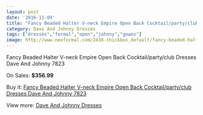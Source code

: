 ```yaml
---
layout: post
date: '2016-11-09'
title: "Fancy Beaded Halter V-neck Empire Open Back Cocktail/party/club Dresses Dave And Johnny 7823"
category: Dave And Johnny Dresses
tags: ["dresses","formal","open","johnny","gowns"]
image: http://www.neoformal.com/2438-thickbox_default/fancy-beaded-halter-v-neck-empire-open-back-cocktail-party-club-dresses-dave-and-johnny-7823.jpg
---
```

Fancy Beaded Halter V-neck Empire Open Back Cocktail/party/club Dresses Dave And Johnny 7823

On Sales: **$356.99**
<a href="https://www.neoformal.com/en/dave-and-johnny-dresses/919-fancy-beaded-halter-v-neck-empire-open-back-cocktail-party-club-dresses-dave-and-johnny-7823.html"><amp-img layout="responsive" width="600" height="600" src="//www.neoformal.com/2438-thickbox_default/fancy-beaded-halter-v-neck-empire-open-back-cocktail-party-club-dresses-dave-and-johnny-7823.jpg" alt="Fancy Beaded Halter V-neck Empire Open Back Cocktail/party/club Dresses Dave And Johnny 7823 0" /></a>
<a href="https://www.neoformal.com/en/dave-and-johnny-dresses/919-fancy-beaded-halter-v-neck-empire-open-back-cocktail-party-club-dresses-dave-and-johnny-7823.html"><amp-img layout="responsive" width="600" height="600" src="//www.neoformal.com/2439-thickbox_default/fancy-beaded-halter-v-neck-empire-open-back-cocktail-party-club-dresses-dave-and-johnny-7823.jpg" alt="Fancy Beaded Halter V-neck Empire Open Back Cocktail/party/club Dresses Dave And Johnny 7823 1" /></a>

Buy it: [Fancy Beaded Halter V-neck Empire Open Back Cocktail/party/club Dresses Dave And Johnny 7823](https://www.neoformal.com/en/dave-and-johnny-dresses/919-fancy-beaded-halter-v-neck-empire-open-back-cocktail-party-club-dresses-dave-and-johnny-7823.html "Fancy Beaded Halter V-neck Empire Open Back Cocktail/party/club Dresses Dave And Johnny 7823")

View more: [Dave And Johnny Dresses](https://www.neoformal.com/en/9-dave-and-johnny-dresses "Dave And Johnny Dresses")